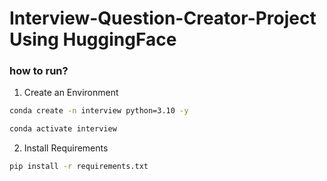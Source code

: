 # Interview-Question-Creator-Project Using HuggingFace

### how to run?

1. Create an Environment

```bash
conda create -n interview python=3.10 -y

conda activate interview

```

2. Install Requirements

```bash
pip install -r requirements.txt
```
